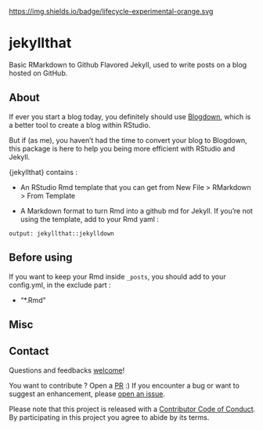 
<!-- README.md is generated from README.Rmd. Please edit that file -->

<https://img.shields.io/badge/lifecycle-experimental-orange.svg>

# jekyllthat

Basic RMarkdown to Github Flavored Jekyll, used to write posts on a blog
hosted on GitHub.

## About

If ever you start a blog today, you definitely should use [Blogdown](),
which is a better tool to create a blog within RStudio.

But if (as me), you haven’t had the time to convert your blog to
Blogdown, this package is here to help you being more efficient with
RStudio and Jekyll.

{jekyllthat} contains :

  - An RStudio Rmd template that you can get from New File \> RMarkdown
    \> From Template

  - A Markdown format to turn Rmd into a github md for Jekyll. If you’re
    not using the template, add to your Rmd yaml :

`output: jekyllthat::jekylldown`

## Before using

If you want to keep your Rmd inside `_posts`, you should add to your
config.yml, in the exclude part :

  - “\*.Rmd"

## Misc

## Contact

Questions and feedbacks [welcome](mailto:contact@colinfay.me)\!

You want to contribute ? Open a
[PR](https://github.com/ColinFay/jekyllthat/pulls) :) If you encounter a
bug or want to suggest an enhancement, please [open an
issue](https://github.com/ColinFay/jekyllthat/issues).

Please note that this project is released with a [Contributor Code of
Conduct](CONDUCT.md). By participating in this project you agree to
abide by its terms.
